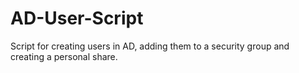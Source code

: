 # AD-User-Script
Script for creating users in AD, adding them to a security group and creating a personal share.
